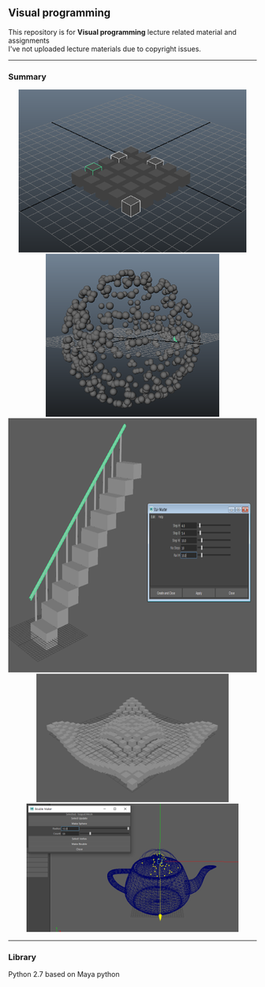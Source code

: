 ## Visual programming

This repository is for **Visual programming** lecture related material and assignments  
I've not uploaded lecture materials due to copyright issues.  

---
### Summary
<p align = "center">
<img src = "./Chapter 02. Select Objects/img/random_select.png", height = 330></img>
<img src = "./Chapter 03. Generate Object space/img/generate_objectspace.png", height = 330></img>
<img src = "./Chapter 07. GUI (generate stairs)/img/generate_stairs.png", height = 515></img>
<img src = "./Chapter 09. Ripple Cubes/img/GIF.gif", height = 260></img>
<img src = "./Chapter 10. Teapot Bubble Generator/img/4.PNG", height = 260></img>
</p>

---

### Library
Python 2.7 based on Maya python  
